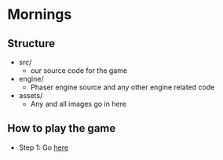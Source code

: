 # Mornings

## Structure
- src/
  - our source code for the game
- engine/
  - Phaser engine source and any other engine related code
- assets/
  - Any and all images go in here

## How to play the game
- Step 1: Go [here](https://emosewamc.github.io/ARTG120FinalGame/)

